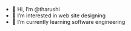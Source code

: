 - 👋 Hi, I’m @tharushi
- 👀 I’m interested in web site designing
- 🌱 I’m currently learning software engineering


<!---
tharushi46/tharushi46 is a ✨ special ✨ repository because its `README.md` (this file) appears on your GitHub profile.
You can click the Preview link to take a look at your changes.
--->
